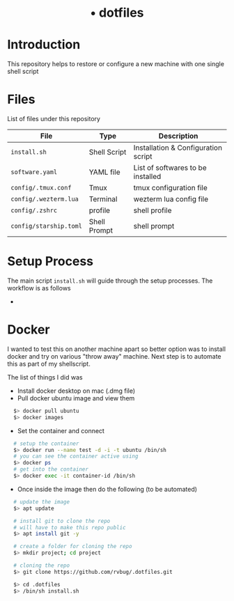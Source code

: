 # <p align="center"> <bold>•</bold> dotfiles <p> 

# Introduction

This repository helps to restore or configure a new machine with one single shell script

# Files 

List of files under this repository

| File | Type |  Description |
| --- | --- | --- |
| `install.sh` | Shell Script  | Installation & Configuration script  |    
| `software.yaml`  | YAML file | List of softwares to be installed | 
| `config/.tmux.conf`|  Tmux  | tmux configuration file| 
| `config/.wezterm.lua`| Terminal | wezterm lua config file | 
| `config/.zshrc`| profile | shell profile| 
| `config/starship.toml`| Shell Prompt | shell prompt | 


# Setup Process
The main script `install.sh` will guide through the setup processes. The workflow is as follows

- 



# Docker
I wanted to test this on another machine apart so better option was to install docker and try on various "throw away" machine.
Next step is to automate this as part of my shellscript.

The list of things I did was 

- Install docker desktop on mac (.dmg file)
- Pull docker ubuntu image and view them
```bash
  $> docker pull ubuntu
  $> docker images
```
- Set the container and connect 
```bash
  # setup the container
  $> docker run --name test -d -i -t ubuntu /bin/sh
  # you can see the container active using
  $> docker ps
  # get into the container
  $> docker exec -it container-id /bin/sh

```
- Once inside the image then do the following (to be automated)
```bash
  # update the image
  $> apt update

  # install git to clone the repo
  # will have to make this repo public
  $> apt install git -y

  # create a folder for cloning the repo
  $> mkdir project; cd project

  # cloning the repo
  $> git clone https://github.com/rvbug/.dotfiles.git

  $> cd .dotfiles
  $> /bin/sh install.sh
 
```

